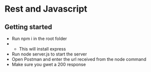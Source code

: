 # Rest and Javascript

## Getting started
- Run npm i in the root folder
- - This will install express
- Run node server.js to start the server
- Open Postman and enter the url received from the node command
- Make sure you gwet a 200 response
